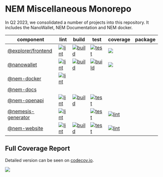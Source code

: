 # NEM Miscellaneous Monorepo

In Q2 2023, we consolidated a number of projects into this repository.
It includes the NanoWallet, NEM Documentation and NEM docker.

| component                               | lint                                                             | build                                                              | test                                                             | coverage                                                         | package |
|-----------------------------------------|------------------------------------------------------------------|--------------------------------------------------------------------|------------------------------------------------------------------|------------------------------------------------------------------|---------|
| [@explorer/frontend](explorer/frontend) | [![lint][nem-explorer-frontend-lint]][nem-explorer-frontend-job] | [![build][nem-explorer-frontend-build]][nem-explorer-frontend-job] | [![test][nem-explorer-frontend-test]][nem-explorer-frontend-job] | [![][nem-explorer-frontend-cov]][nem-explorer-frontend-cov-link] |         |
| [@nanowallet](nanowallet)               | [![lint][nanowallet-lint]][nanowallet-job]                       | [![build][nanowallet-build]][nanowallet-job]                       | [![build][nanowallet-test]][nanowallet-job]                      | [![][nanowallet-cov]][nanowallet-cov-link]                       |         |
| [@nem-docker](nem-docker)               | [![lint][nem-docker-lint]][nem-docker-job]                       |                                                                    |                                                                  |                                                                  |         |
| [@nem-docs](nem-docs)                   |                                                                  |                                                                    |                                                                  |                                                                  |         |
| [@nem-openapi](nem-openapi)             | [![lint][nem-openapi-lint]][nem-openapi-job]                     | [![build][nem-openapi-build]][nem-openapi-job]                     | [![test][nem-openapi-test]][nem-openapi-job]                     |                                                                  |         |
| [@nemesis-generator](nemesis-generator) | [![lint][nemesis-generator-lint]][nemesis-generator-job]         |                                                                    | [![test][nemesis-generator-test]][nemesis-generator-job]         | [![lint][nemesis-generator-cov]][nemesis-generator-cov-link]     |         |
| [@nem-website](website)                 | [![lint][website-lint]][website-job]                             | [![build][website-build]][website-job]                             | [![test][website-test]][website-job]                             | [![lint][website-cov]][website-cov-link]                         |         |

## Full Coverage Report

Detailed version can be seen on [codecov.io][miscellaneous-cov-link].

[![][miscellaneous-cov]][miscellaneous-cov-link]

[miscellaneous-cov]: https://codecov.io/gh/NemProject/miscellaneous/branch/dev/graphs/tree.svg
[miscellaneous-cov-link]: https://codecov.io/gh/NEMProject/miscellaneous/tree/dev

[nem-explorer-frontend-job]: https://jenkins.symboldev.com/blue/organizations/jenkins/Nem%2Fgenerated%2Fmiscellaneous%2Ffrontend/activity/?branch=dev
[nem-explorer-frontend-lint]: https://jenkins.symboldev.com/buildStatus/icon?job=Nem%2Fgenerated%2Fmiscellaneous%2Ffrontend%2Fdev%2F&config=nem-explorer-frontend-lint
[nem-explorer-frontend-build]: https://jenkins.symboldev.com/buildStatus/icon?job=Nem%2Fgenerated%2Fmiscellaneous%2Ffrontend%2Fdev%2F&config=nem-explorer-frontend-build
[nem-explorer-frontend-test]: https://jenkins.symboldev.com/buildStatus/icon?job=Nem%2Fgenerated%2Fmiscellaneous%2Ffrontend%2Fdev%2F&config=nem-explorer-frontend-test
[nem-explorer-frontend-cov]: https://codecov.io/gh/NemProject/miscellaneous/branch/dev/graph/badge.svg?token=gYl6U8kJfi&flag=nem-explorer-frontend
[nem-explorer-frontend-cov-link]: https://app.codecov.io/gh/NEMProject/miscellaneous/tree/dev/explorer/frontend

[nanowallet-job]: https://jenkins.symboldev.com/blue/organizations/jenkins/Nem%2Fgenerated%2Fmiscellaneous%2Fnanowallet/activity?branch=dev
[nanowallet-lint]: https://jenkins.symboldev.com/buildStatus/icon?job=Nem%2Fgenerated%2Fmiscellaneous%2Fnanowallet%2Fdev%2F&config=nem-nanowallet-lint
[nanowallet-build]: https://jenkins.symboldev.com/buildStatus/icon?job=Nem%2Fgenerated%2Fmiscellaneous%2Fnanowallet%2Fdev%2F&config=nem-nanowallet-build
[nanowallet-test]: https://jenkins.symboldev.com/buildStatus/icon?job=Nem%2Fgenerated%2Fmiscellaneous%2Fnanowallet%2Fdev%2F&config=nem-nanowallet-test
[nanowallet-cov]: https://codecov.io/gh/symbol/symbol/branch/dev/graph/badge.svg?token=gYl6U8kJfi&flag=nanowallet
[nanowallet-cov-link]: https://codecov.io/gh/symbol/symbol/tree/dev/nanowallet

[nem-docker-job]: https://jenkins.symboldev.com/blue/organizations/jenkins/Nem%2Fgenerated%2Fmiscellaneous%2Fnem-docker/activity?branch=dev
[nem-docker-lint]: https://jenkins.symboldev.com/buildStatus/icon?job=Nem%2Fgenerated%2Fmiscellaneous%2Fnem-docker%2Fdev%2F&config=nem-docker-lint

[nem-openapi-job]: https://jenkins.symboldev.com/blue/organizations/jenkins/Nem%2Fgenerated%2Fmiscellaneous%2Fnem-openapi/activity?branch=dev
[nem-openapi-lint]: https://jenkins.symboldev.com/buildStatus/icon?job=Nem%2Fgenerated%2Fmiscellaneous%2Fnem-openapi%2Fdev%2F&config=nem-openapi-lint
[nem-openapi-build]: https://jenkins.symboldev.com/buildStatus/icon?job=Nem%2Fgenerated%2Fmiscellaneous%2Fnem-openapi%2Fdev%2F&config=nem-openapi-build
[nem-openapi-test]: https://jenkins.symboldev.com/buildStatus/icon?job=Nem%2Fgenerated%2Fmiscellaneous%2Fnem-openapi%2Fdev%2F&config=nem-openapi-test

[nemesis-generator-job]: https://jenkins.symboldev.com/blue/organizations/jenkins/Nem%2Fgenerated%2Fmiscellaneous%2Fnemesis-generator/activity?branch=dev
[nemesis-generator-lint]: https://jenkins.symboldev.com/buildStatus/icon?job=Nem%2Fgenerated%2Fmiscellaneous%2Fnemesis-generator%2Fdev%2F&config=nemesis-generator-lint
[nemesis-generator-test]: https://jenkins.symboldev.com/buildStatus/icon?job=Nem%2Fgenerated%2Fmiscellaneous%2Fnemesis-generator%2Fdev%2F&config=nemesis-generator-test
[nemesis-generator-cov]: https://codecov.io/gh/NemProject/miscellaneous/branch/dev/graph/badge.svg?token=gYl6U8kJfi&flag=nemesis-generator
[nemesis-generator-cov-link]: https://app.codecov.io/gh/NEMProject/miscellaneous/tree/dev/nemesis-generator

[website-job]: https://jenkins.symboldev.com/blue/organizations/jenkins/Nem%2Fgenerated%2Fmiscellaneous%2Fwebsite/activity?branch=dev
[website-lint]: https://jenkins.symboldev.com/buildStatus/icon?job=Nem%2Fgenerated%2Fmiscellaneous%2Fwebsite%2Fdev%2F&config=nem-website-lint
[website-build]: https://jenkins.symboldev.com/buildStatus/icon?job=Nem%2Fgenerated%2Fmiscellaneous%2Fwebsite%2Fdev%2F&config=nem-website-build
[website-test]: https://jenkins.symboldev.com/buildStatus/icon?job=Nem%2Fgenerated%2Fmiscellaneous%2Fwebsite%2Fdev%2F&config=nem-website-test
[website-cov]: https://codecov.io/gh/NemProject/miscellaneous/branch/dev/graph/badge.svg?token=gYl6U8kJfi&flag=nem-website
[website-cov-link]: https://app.codecov.io/gh/NEMProject/miscellaneous/tree/dev/website
